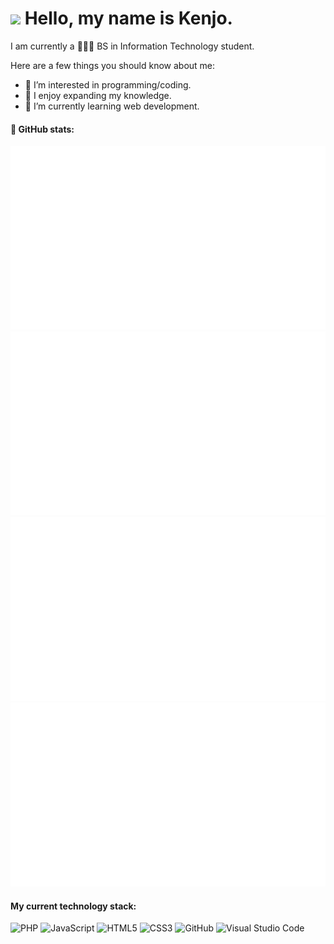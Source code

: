 # <img src="https://media.giphy.com/media/hvRJCLFzcasrR4ia7z/giphy.gif" width="30px"> Hello, my name is Kenjo.


I am currently a 👨🏻‍💻 BS in Information Technology student.

Here are a few things you should know about me:
- 👀 I’m interested in programming/coding.
- 🧠 I enjoy expanding my knowledge.
- 🌱 I’m currently learning web development.


#### 📜 GitHub stats:

![GitHub Stats](https://raw.githubusercontent.com/imKenjo18/github-stats/master/generated/overview.svg#gh-dark-mode-only) ![GitHub Languages](https://raw.githubusercontent.com/imKenjo18/github-stats/master/generated/languages.svg#gh-dark-mode-only)
![GitHub Stats](https://raw.githubusercontent.com/imKenjo18/github-stats/master/generated/overview.svg#gh-light-mode-only) ![GitHub Languages](https://raw.githubusercontent.com/imKenjo18/github-stats/master/generated/languages.svg#gh-light-mode-only)


#### My current technology stack:
![PHP](https://img.shields.io/badge/PHP-323330.svg?style=flat-square&logo=php&logoColor=#8043B1)
![JavaScript](https://img.shields.io/badge/JavaScript-323330.svg?style=flat-square&logo=javascript&logoColor=F7DF1E)
![HTML5](https://img.shields.io/badge/HTML5-E34F26?style=flat-square&logo=html5&logoColor=white)
![CSS3](https://img.shields.io/badge/CSS3-1572B6?style=flat-square&logo=css3&logoColor=white)
![GitHub](https://img.shields.io/badge/GitHub-121011?style=flat-square&logo=github&logoColor=white)
![Visual Studio Code](https://img.shields.io/badge/Visual_Studio_Code-0078d7?style=flat-square&logo=visual-studio-code&logoColor=white)
